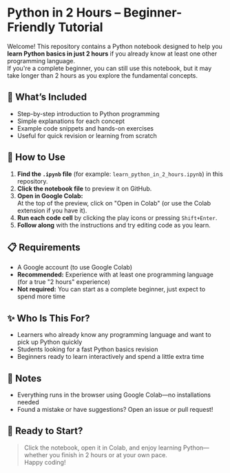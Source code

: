 # Python in 2 Hours – Beginner-Friendly Tutorial

Welcome! This repository contains a Python notebook designed to help you **learn Python basics in just 2 hours** if you already know at least one other programming language.  
If you're a complete beginner, you can still use this notebook, but it may take longer than 2 hours as you explore the fundamental concepts.

## 📖 What’s Included

- Step-by-step introduction to Python programming
- Simple explanations for each concept
- Example code snippets and hands-on exercises
- Useful for quick revision or learning from scratch

## 🚀 How to Use

1. **Find the `.ipynb` file** (for example: `learn_python_in_2_hours.ipynb`) in this repository.
2. **Click the notebook file** to preview it on GitHub.
3. **Open in Google Colab:**  
   At the top of the preview, click on "Open in Colab" (or use the Colab extension if you have it).
4. **Run each code cell** by clicking the play icons or pressing `Shift+Enter`.
5. **Follow along** with the instructions and try editing code as you learn.

## 📋 Requirements

- A Google account (to use Google Colab)
- **Recommended:** Experience with at least one programming language (for a true "2 hours" experience)
- **Not required:** You can start as a complete beginner, just expect to spend more time

## ✨ Who Is This For?

- Learners who already know any programming language and want to pick up Python quickly
- Students looking for a fast Python basics revision
- Beginners ready to learn interactively and spend a little extra time

## 📝 Notes

- Everything runs in the browser using Google Colab—no installations needed
- Found a mistake or have suggestions? Open an issue or pull request!

## 🎯 Ready to Start?

> Click the notebook, open it in Colab, and enjoy learning Python—whether you finish in 2 hours or at your own pace.  
> Happy coding!
